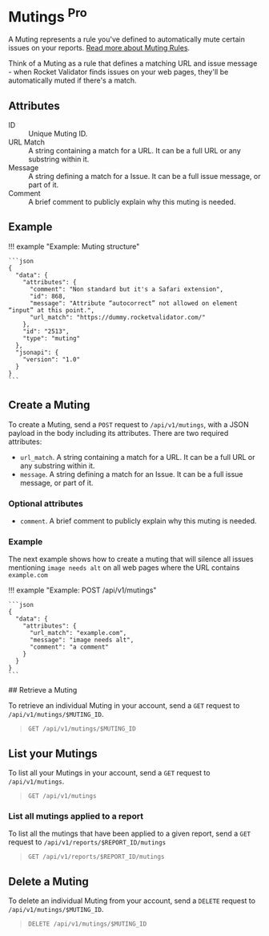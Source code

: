 # Mutings <sup class="badge-pro">Pro</sup>

A Muting represents a rule you've defined to automatically mute certain issues on your reports. <a href="/muting">Read more about Muting Rules</a>.

Think of a Muting as a rule that defines a matching URL and issue message - when Rocket Validator finds issues on your web pages, they'll be automatically muted if there's a match.

## Attributes

<dl>
  <dt>ID</dt>
  <dd>Unique Muting ID.</dd>

  <dt>URL Match</dt>
  <dd>A string containing a match for a URL. It can be a full URL or any substring within it.</dd>  

  <dt>Message</dt>
  <dd>A string defining a match for a Issue. It can be a full issue message, or part of it.</dd>

  <dt>Comment</dt>
  <dd>A brief comment to publicly explain why this muting is needed.</dd>
</dl>


## Example

!!! example "Example: Muting structure"

    ```json
    {
      "data": {
        "attributes": {
          "comment": "Non standard but it's a Safari extension",
          "id": 868,
          "message": "Attribute “autocorrect” not allowed on element “input” at this point.",
          "url_match": "https://dummy.rocketvalidator.com/"
        },
        "id": "2513",
        "type": "muting"
      },
      "jsonapi": {
        "version": "1.0"
      }
    }
    ```
## Create a Muting

To create a Muting, send a `POST` request to `/api/v1/mutings`, with a JSON payload in the body including its attributes. There are two required attributes:

* `url_match`. A string containing a match for a URL. It can be a full URL or any substring within it.
* `message`. A string defining a match for an Issue. It can be a full issue message, or part of it.

### Optional attributes

* `comment`. A brief comment to publicly explain why this muting is needed.

### Example

The next example shows how to create a muting that will silence all issues mentioning `image needs alt` on all web pages where the URL contains `example.com`

!!! example "Example: POST /api/v1/mutings"

    ```json
    {
      "data": {
        "attributes": {
          "url_match": "example.com",
          "message": "image needs alt",
          "comment": "a comment"
        }
      }
    }
    ```

## Retrieve a Muting

To retrieve an individual Muting in your account, send a `GET` request to `/api/v1/mutings/$MUTING_ID`.

> `GET /api/v1/mutings/$MUTING_ID`

## List your Mutings

To list all your Mutings in your account, send a `GET` request to `/api/v1/mutings`.

> `GET /api/v1/mutings`

### List all mutings applied to a report

To list all the mutings that have been applied to a given report, send a `GET` request to `/api/v1/reports/$REPORT_ID/mutings`

> `GET /api/v1/reports/$REPORT_ID/mutings`

## Delete a Muting

To delete an individual Muting from your account, send a `DELETE` request to `/api/v1/mutings/$MUTING_ID`.

> `DELETE /api/v1/mutings/$MUTING_ID`